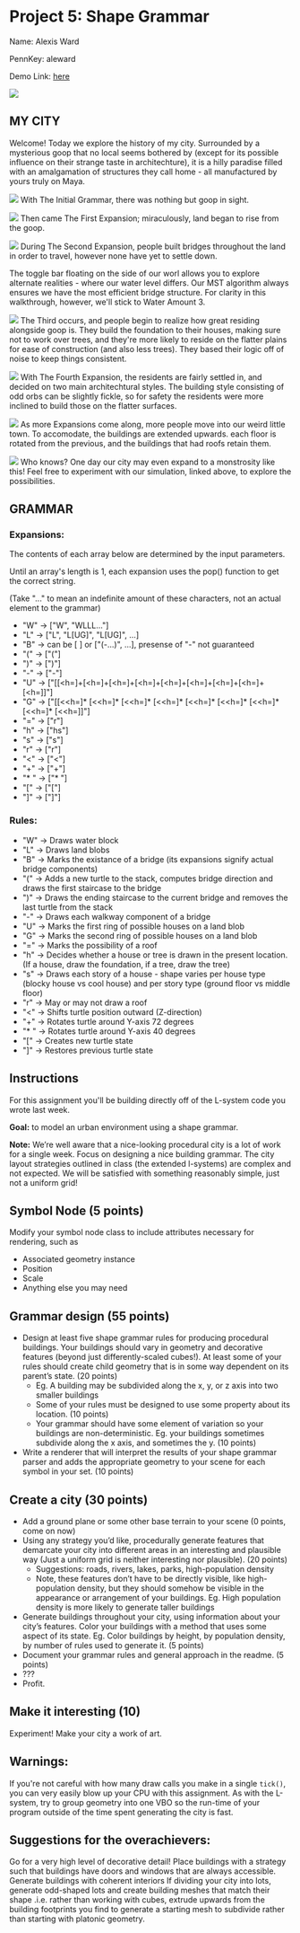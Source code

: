 
# Project 5: Shape Grammar


Name: Alexis Ward

PennKey: aleward

Demo Link: [here]()

![](starter-img.png)
## MY CITY
Welcome! Today we explore the history of my city. Surrounded by a mysterious goop that no local seems bothered by (except for its possible influence on their strange taste in architechture), it is a hilly paradise filled with an amalgamation of structures they call home  - all manufactured by yours truly on Maya.

![](expand0.png)
With The Initial Grammar, there was nothing but goop in sight.

![](expand1.png)
Then came The First Expansion; miraculously, land began to rise from the goop.

![](expand2.png)
During The Second Expansion, people built bridges throughout the land in order to travel, however none have yet to settle down.

The toggle bar floating on the side of our worl allows you to explore alternate realities - where our water level differs. Our MST algorithm always ensures we have the most efficient bridge structure. For clarity in this walkthrough, however, we'll stick to Water Amount 3.

![](expand3.png)
The Third occurs, and people begin to realize how great residing alongside goop is. They build the foundation to their houses, making sure not to work over trees, and they're more likely to reside on the flatter plains for ease of construction (and also less trees). They based their logic off of noise to keep things consistent.

![](expand4.png)
With The Fourth Expansion, the residents are fairly settled in, and decided on two main architechtural styles. The building style consisting of odd orbs can be slightly fickle, so for safety the residents were more inclined to build those on the flatter surfaces.

![](expand5.png)
As more Expansions come along, more people move into our weird little town. To accomodate, the buildings are extended upwards. each floor is rotated from the previous, and the buildings that had roofs retain them.

![](expand6.png)
Who knows? One day our city may even expand to a monstrosity like this! Feel free to experiment with our simulation, linked above, to explore the possibilities.


## GRAMMAR
### Expansions:
The contents of each array below are determined by the input parameters.

Until an array's length is 1, each expansion uses the pop() function to get the correct string.

(Take "..." to mean an indefinite amount of these characters, not an actual element to the grammar)

* "W"  ->  ["W", "WLLL..."]
* "L"  ->  ["L", "L[UG]", "L[UG]", ...]
* "B"  ->  can be [ ] or ["(-...)", ...], presense of "-" not guaranteed
* "("  ->  ["("]
* ")"  ->  [")"]
* "-"  ->  ["-"]
* "U"  ->  ["[[<h=]+[<h=]+[<h=]+[<h=]+[<h=]+[<h=]+[<h=]+[<h=]+[<h=]]"]
* "G"  ->  ["[[<<h=]* [<<h=]* [<<h=]* [<<h=]* [<<h=]* [<<h=]* [<<h=]* [<<h=]* [<<h=]]"]
* "="  ->  ["r"]
* "h"  ->  ["hs"]
* "s"  ->  ["s"]
* "r"  ->  ["r"]
* "<"  ->  ["<"]
* "+"  ->  ["+"]
* "* "  ->  ["* "]
* "["  ->  ["["]
* "]"  ->  ["]"]


### Rules:

* "W"  ->  Draws water block
* "L"  ->  Draws land blobs
* "B"  ->  Marks the existance of a bridge (its expansions signify actual bridge components)
* "("  ->  Adds a new turtle to the stack, computes bridge direction and draws the first staircase to the bridge
* ")"  ->  Draws the ending staircase to the current bridge and removes the last turtle from the stack
* "-"  ->  Draws each walkway component of a bridge
* "U"  ->  Marks the first ring of possible houses on a land blob
* "G"  ->  Marks the second ring of possible houses on a land blob
* "="  ->  Marks the possibility of a roof
* "h"  ->  Decides whether a house or tree is drawn in the present location. (If a house, draw the foundation, if a tree, draw the tree)
* "s"  ->  Draws each story of a house - shape varies per house type (blocky house vs cool house) and per story type (ground floor vs middle floor)
* "r"  ->  May or may not draw a roof
* "<"  ->  Shifts turtle position outward (Z-direction)
* "+"  ->  Rotates turtle around Y-axis 72 degrees
* "* "  ->  Rotates turtle around Y-axis 40 degrees
* "["  ->  Creates new turtle state
* "]"  ->  Restores previous turtle state




## Instructions
For this assignment you'll be building directly off of the L-system code you
wrote last week.

**Goal:** to model an urban environment using a shape grammar.

**Note:** We’re well aware that a nice-looking procedural city is a lot of work for a single week. Focus on designing a nice building grammar. The city layout strategies outlined in class (the extended l-systems) are complex and not expected. We will be satisfied with something reasonably simple, just not a uniform grid!

## Symbol Node (5 points)
Modify your symbol node class to include attributes necessary for rendering, such as
- Associated geometry instance
- Position
- Scale
- Anything else you may need

## Grammar design (55 points)
- Design at least five shape grammar rules for producing procedural buildings. Your buildings should vary in geometry and decorative features (beyond just differently-scaled cubes!). At least some of your rules should create child geometry that is in some way dependent on its parent’s state. (20 points)
    - Eg. A building may be subdivided along the x, y, or z axis into two smaller buildings
    - Some of your rules must be designed to use some property about its location. (10 points)
    - Your grammar should have some element of variation so your buildings are non-deterministic.  Eg. your buildings sometimes subdivide along the x axis, and sometimes the y. (10 points)   
- Write a renderer that will interpret the results of your shape grammar parser and adds the appropriate geometry to your scene for each symbol in your set. (10 points)

## Create a city (30 points)
- Add a ground plane or some other base terrain to your scene (0 points, come on now)
- Using any strategy you’d like, procedurally generate features that demarcate your city into different areas in an interesting and plausible way (Just a uniform grid is neither interesting nor plausible). (20 points)
    - Suggestions: roads, rivers, lakes, parks, high-population density
    - Note, these features don’t have to be directly visible, like high-population density, but they should somehow be visible in the appearance or arrangement of your buildings. Eg. High population density is more likely to generate taller buildings
- Generate buildings throughout your city, using information about your city’s features. Color your buildings with a method that uses some aspect of its state. Eg. Color buildings by height, by population density, by number of rules used to generate it. (5 points)
- Document your grammar rules and general approach in the readme. (5 points)
- ???
- Profit.

## Make it interesting (10)
Experiment! Make your city a work of art.

## Warnings:
If you're not careful with how many draw calls you make in a single `tick()`,
you can very easily blow up your CPU with this assignment. As with the L-system,
try to group geometry into one VBO so the run-time of your program outside of
the time spent generating the city is fast.

## Suggestions for the overachievers:
Go for a very high level of decorative detail!
Place buildings with a strategy such that buildings have doors and windows that are always accessible.
Generate buildings with coherent interiors
If dividing your city into lots, generate odd-shaped lots and create building meshes that match their shape .i.e. rather than working with cubes, extrude upwards from the building footprints you find to generate a starting mesh to subdivide rather than starting with platonic geometry.

